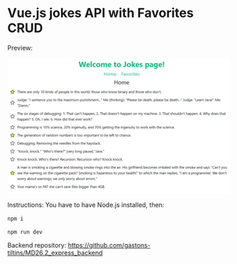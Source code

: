 # Vue.js jokes API with Favorites CRUD

Preview:

![preview](./preview.png)

Instructions:
You have to have Node.js installed, then:

```
npm i
```

```
npm run dev
```

Backend repository: https://github.com/gastons-tiltins/MD26.2_express_backend
